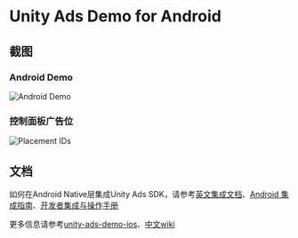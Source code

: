 # Unity Ads Demo for Android

## 截图
### Android Demo
![Android Demo](https://raw.githubusercontent.com/zongjingyao/unity-ads-demo-android/master/images/screenshot_demo.png)

### 控制面板广告位
![Placement IDs](https://raw.githubusercontent.com/zongjingyao/unity-ads-demo-android/master/images/screenshot_placementids.png)

## 文档
如何在Android Native层集成Unity Ads SDK，请参考[英文集成文档](https://unityads.unity3d.com/help/monetization/integration-guide-android)、[Android 集成指南](https://github.com/unity-cn/unityads-help-cn/wiki/chinese_sdk_android_integration_guide)、[开发者集成与操作手册](https://oc.unity3d.com/index.php/s/zvY8AL2lcx0W75S)

更多信息请参考[unity-ads-demo-ios](https://github.com/unity-cn/unity-ads-demo-ios)、[中文wiki](https://github.com/unity-cn/unityads-help-cn/wiki)